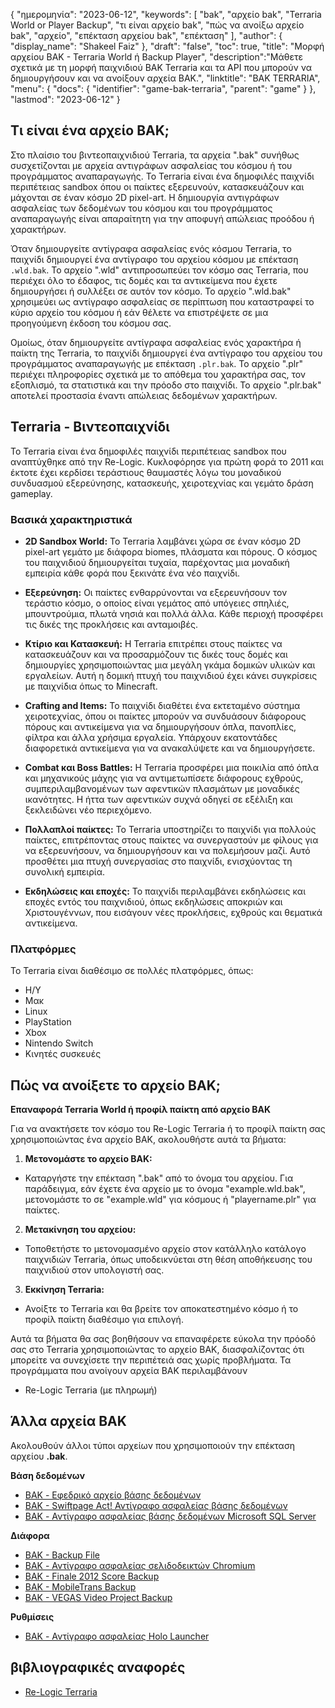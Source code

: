 {
"ημερομηνία": "2023-06-12",
  "keywords": [
"bak",
"αρχείο bak",
"Terraria World or Player Backup",
"τι είναι αρχείο bak",
"πώς να ανοίξω αρχείο bak",
"αρχείο",
"επέκταση αρχείου bak",
"επέκταση"
],
  "author": {
"display_name": "Shakeel Faiz"
},
"draft": "false",
"toc": true,
"title": "Μορφή αρχείου BAK - Terraria World ή Backup Player",
  "description":"Μάθετε σχετικά με τη μορφή παιχνιδιού BAK Terraria και τα API που μπορούν να δημιουργήσουν και να ανοίξουν αρχεία BAK.",
"linktitle": "BAK TERRARIA",
  "menu": {
    "docs": {
      "identifier": "game-bak-terraria",
      "parent": "game"
}
},
"lastmod": "2023-06-12"
}

## Τι είναι ένα αρχείο BAK;

Στο πλαίσιο του βιντεοπαιχνιδιού Terraria, τα αρχεία ".bak" συνήθως συσχετίζονται με αρχεία αντιγράφων ασφαλείας του κόσμου ή του προγράμματος αναπαραγωγής. Το Terraria είναι ένα δημοφιλές παιχνίδι περιπέτειας sandbox όπου οι παίκτες εξερευνούν, κατασκευάζουν και μάχονται σε έναν κόσμο 2D pixel-art. Η δημιουργία αντιγράφων ασφαλείας των δεδομένων του κόσμου και του προγράμματος αναπαραγωγής είναι απαραίτητη για την αποφυγή απώλειας προόδου ή χαρακτήρων.

Όταν δημιουργείτε αντίγραφα ασφαλείας ενός κόσμου Terraria, το παιχνίδι δημιουργεί ένα αντίγραφο του αρχείου κόσμου με επέκταση `.wld.bak`. Το αρχείο ".wld" αντιπροσωπεύει τον κόσμο σας Terraria, που περιέχει όλο το έδαφος, τις δομές και τα αντικείμενα που έχετε δημιουργήσει ή συλλέξει σε αυτόν τον κόσμο. Το αρχείο ".wld.bak" χρησιμεύει ως αντίγραφο ασφαλείας σε περίπτωση που καταστραφεί το κύριο αρχείο του κόσμου ή εάν θέλετε να επιστρέψετε σε μια προηγούμενη έκδοση του κόσμου σας.

Ομοίως, όταν δημιουργείτε αντίγραφα ασφαλείας ενός χαρακτήρα ή παίκτη της Terraria, το παιχνίδι δημιουργεί ένα αντίγραφο του αρχείου του προγράμματος αναπαραγωγής με επέκταση `.plr.bak`. Το αρχείο ".plr" περιέχει πληροφορίες σχετικά με το απόθεμα του χαρακτήρα σας, τον εξοπλισμό, τα στατιστικά και την πρόοδο στο παιχνίδι. Το αρχείο ".plr.bak" αποτελεί προστασία έναντι απώλειας δεδομένων χαρακτήρων.

## Terraria - Βιντεοπαιχνίδι

Το Terraria είναι ένα δημοφιλές παιχνίδι περιπέτειας sandbox που αναπτύχθηκε από την Re-Logic. Κυκλοφόρησε για πρώτη φορά το 2011 και έκτοτε έχει κερδίσει τεράστιους θαυμαστές λόγω του μοναδικού συνδυασμού εξερεύνησης, κατασκευής, χειροτεχνίας και γεμάτο δράση gameplay.

### Βασικά χαρακτηριστικά

- **2D Sandbox World:** Το Terraria λαμβάνει χώρα σε έναν κόσμο 2D pixel-art γεμάτο με διάφορα biomes, πλάσματα και πόρους. Ο κόσμος του παιχνιδιού δημιουργείται τυχαία, παρέχοντας μια μοναδική εμπειρία κάθε φορά που ξεκινάτε ένα νέο παιχνίδι.

- **Εξερεύνηση:** Οι παίκτες ενθαρρύνονται να εξερευνήσουν τον τεράστιο κόσμο, ο οποίος είναι γεμάτος από υπόγειες σπηλιές, μπουντρούμια, πλωτά νησιά και πολλά άλλα. Κάθε περιοχή προσφέρει τις δικές της προκλήσεις και ανταμοιβές.

- **Κτίριο και Κατασκευή:** Η Terraria επιτρέπει στους παίκτες να κατασκευάζουν και να προσαρμόζουν τις δικές τους δομές και δημιουργίες χρησιμοποιώντας μια μεγάλη γκάμα δομικών υλικών και εργαλείων. Αυτή η δομική πτυχή του παιχνιδιού έχει κάνει συγκρίσεις με παιχνίδια όπως το Minecraft.

- **Crafting and Items:** Το παιχνίδι διαθέτει ένα εκτεταμένο σύστημα χειροτεχνίας, όπου οι παίκτες μπορούν να συνδυάσουν διάφορους πόρους και αντικείμενα για να δημιουργήσουν όπλα, πανοπλίες, φίλτρα και άλλα χρήσιμα εργαλεία. Υπάρχουν εκατοντάδες διαφορετικά αντικείμενα για να ανακαλύψετε και να δημιουργήσετε.

- **Combat και Boss Battles:** Η Terraria προσφέρει μια ποικιλία από όπλα και μηχανικούς μάχης για να αντιμετωπίσετε διάφορους εχθρούς, συμπεριλαμβανομένων των αφεντικών πλασμάτων με μοναδικές ικανότητες. Η ήττα των αφεντικών συχνά οδηγεί σε εξέλιξη και ξεκλειδώνει νέο περιεχόμενο.

- **Πολλαπλοί παίκτες:** Το Terraria υποστηρίζει το παιχνίδι για πολλούς παίκτες, επιτρέποντας στους παίκτες να συνεργαστούν με φίλους για να εξερευνήσουν, να δημιουργήσουν και να πολεμήσουν μαζί. Αυτό προσθέτει μια πτυχή συνεργασίας στο παιχνίδι, ενισχύοντας τη συνολική εμπειρία.

- **Εκδηλώσεις και εποχές:** Το παιχνίδι περιλαμβάνει εκδηλώσεις και εποχές εντός του παιχνιδιού, όπως εκδηλώσεις αποκριών και Χριστουγέννων, που εισάγουν νέες προκλήσεις, εχθρούς και θεματικά αντικείμενα.

### Πλατφόρμες

Το Terraria είναι διαθέσιμο σε πολλές πλατφόρμες, όπως:
- Η/Υ
- Μακ
- Linux
- PlayStation
- Xbox
- Nintendo Switch
- Κινητές συσκευές

## Πώς να ανοίξετε το αρχείο BAK;

**Επαναφορά Terraria World ή προφίλ παίκτη από αρχείο BAK**

Για να ανακτήσετε τον κόσμο του Re-Logic Terraria ή το προφίλ παίκτη σας χρησιμοποιώντας ένα αρχείο BAK, ακολουθήστε αυτά τα βήματα:

1. **Μετονομάστε το αρχείο BAK:**
- Καταργήστε την επέκταση ".bak" από το όνομα του αρχείου. Για παράδειγμα, εάν έχετε ένα αρχείο με το όνομα "example.wld.bak", μετονομάστε το σε "example.wld" για κόσμους ή "playername.plr" για παίκτες.

2. **Μετακίνηση του αρχείου:**
- Τοποθετήστε το μετονομασμένο αρχείο στον κατάλληλο κατάλογο παιχνιδιών Terraria, όπως υποδεικνύεται στη θέση αποθήκευσης του παιχνιδιού στον υπολογιστή σας.

3. **Εκκίνηση Terraria:**
- Ανοίξτε το Terraria και θα βρείτε τον αποκατεστημένο κόσμο ή το προφίλ παίκτη διαθέσιμο για επιλογή.

Αυτά τα βήματα θα σας βοηθήσουν να επαναφέρετε εύκολα την πρόοδό σας στο Terraria χρησιμοποιώντας το αρχείο BAK, διασφαλίζοντας ότι μπορείτε να συνεχίσετε την περιπέτειά σας χωρίς προβλήματα. Τα προγράμματα που ανοίγουν αρχεία BAK περιλαμβάνουν

- Re-Logic Terraria (με πληρωμή)

## Άλλα αρχεία BAK

Ακολουθούν άλλοι τύποι αρχείων που χρησιμοποιούν την επέκταση αρχείου **.bak**.

**Βάση δεδομένων**
- [BAK - Εφεδρικό αρχείο βάσης δεδομένων](/el/database/bak/)
- [BAK - Swiftpage Act! Αντίγραφο ασφαλείας βάσης δεδομένων](/el/database/bak-act/)
- [BAK - Αντίγραφο ασφαλείας βάσης δεδομένων Microsoft SQL Server](/el/database/bak-sqlserver/)

**Διάφορα**
- [BAK - Backup File](/el/misc/bak-backup/)
- [BAK - Αντίγραφο ασφαλείας σελιδοδεικτών Chromium](/el/misc/bak-chromium/)
- [BAK - Finale 2012 Score Backup](/el/misc/bak-finale/)
- [BAK - MobileTrans Backup](/el/misc/bak-mobiletrans/)
- [BAK - VEGAS Video Project Backup](/el/misc/bak-vegas/)

**Ρυθμίσεις**
- [BAK - Αντίγραφο ασφαλείας Holo Launcher](/el/settings/bak-holo/)

## βιβλιογραφικές αναφορές
* [Re-Logic Terraria](https://terraria.fandom.com/wiki/Re-Logic)
